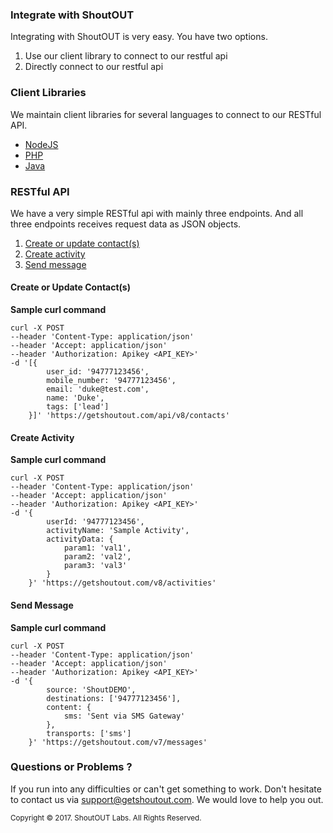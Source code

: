 ### Integrate with ShoutOUT

Integrating with ShoutOUT is very easy. You have two options.

 1. Use our client library to connect to our restful api
 2. Directly connect to our restful api

### Client Libraries

We maintain client libraries for several languages to connect to our RESTful API.

- [NodeJS](https://www.npmjs.com/package/shoutout-sdk)
- [PHP](https://packagist.org/packages/shoutoutlabs/shoutout-sdk)
- [Java](https://github.com/shoutout-labs/shoutout-sdk-java)

### RESTful API

We have a very simple RESTful api with mainly three endpoints. And all three endpoints receives request data as JSON objects.

 1. [Create or update contact(s)](#1)
 2. [Create activity](#2)
 3. [Send message](#3)


#### <a name="#1"></a>Create or Update Contact(s)

**Sample curl command**

```curl
curl -X POST 
--header 'Content-Type: application/json' 
--header 'Accept: application/json' 
--header 'Authorization: Apikey <API_KEY>' 
-d '[{
        user_id: '94777123456',
        mobile_number: '94777123456',
        email: 'duke@test.com',
        name: 'Duke',
        tags: ['lead']
    }]' 'https://getshoutout.com/api/v8/contacts'
```

#### <a name="#2"></a>Create Activity

**Sample curl command**

```curl
curl -X POST 
--header 'Content-Type: application/json' 
--header 'Accept: application/json' 
--header 'Authorization: Apikey <API_KEY>' 
-d '{
        userId: '94777123456',
        activityName: 'Sample Activity',
        activityData: {
            param1: 'val1',
            param2: 'val2',
            param3: 'val3'
        }
    }' 'https://getshoutout.com/v8/activities'
```

#### <a name="#3"></a>Send Message

**Sample curl command**

```curl
curl -X POST 
--header 'Content-Type: application/json' 
--header 'Accept: application/json' 
--header 'Authorization: Apikey <API_KEY>' 
-d '{
        source: 'ShoutDEMO',
        destinations: ['94777123456'],
        content: {
            sms: 'Sent via SMS Gateway'
        },
        transports: ['sms']
    }' 'https://getshoutout.com/v7/messages'
```

### Questions or Problems ?

If you run into any difficulties or can't get something to work. Don't hesitate to contact us via <support@getshoutout.com>. We would love to help you out.

<small>Copyright © 2017. ShoutOUT Labs. All Rights Reserved.</small>